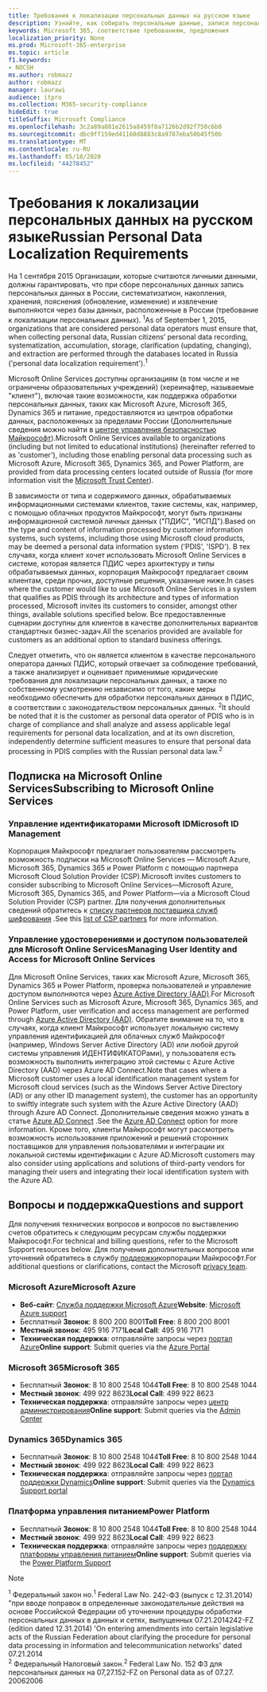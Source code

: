 ```yaml
---
title: Требования к локализации персональных данных на русском языке
description: Узнайте, как собирать персональные данные, записи персональных данных в России, систематизатион, накопления, хранения, пояснения и извлечения, выполняются в службах и базах данных Майкрософт, расположенных в России.
keywords: Microsoft 365, соответствие требованиям, предложения
localization_priority: None
ms.prod: Microsoft-365-enterprise
ms.topic: article
f1.keywords:
- NOCSH
ms.author: robmazz
author: robmazz
manager: laurawi
audience: itpro
ms.collection: M365-security-compliance
hideEdit: true
titleSuffix: Microsoft Compliance
ms.openlocfilehash: 3c2a89a881e2615a8459f0a7126b2d92f750c6b0
ms.sourcegitcommit: dbc9ff159ed41160d8883c8a9787eba50b45f50b
ms.translationtype: MT
ms.contentlocale: ru-RU
ms.lasthandoff: 05/18/2020
ms.locfileid: "44278452"
---
```

# <a name="russian-personal-data-localization-requirements"></a><span data-ttu-id="3eac6-104">Требования к локализации персональных данных на русском языке</span><span class="sxs-lookup"><span data-stu-id="3eac6-104">Russian Personal Data Localization Requirements</span></span>

<span data-ttu-id="3eac6-105">На 1 сентября 2015 Организации, которые считаются личными данными, должны гарантировать, что при сборе персональных данных запись персональных данных в России, систематизатион, накопления, хранения, пояснения (обновление, изменение) и извлечение выполняются через базы данных, расположенные в России (требование к локализации персональных данных). <sup>1</sup></span><span class="sxs-lookup"><span data-stu-id="3eac6-105">As of September 1, 2015, organizations that are considered personal data operators must ensure that, when collecting personal data, Russian citizens’ personal data recording, systematization, accumulation, storage, clarification (updating, changing), and extraction are performed through the databases located in Russia ('personal data localization requirement').<sup>1</sup></span></span>

<span data-ttu-id="3eac6-106">Microsoft Online Services доступны организациям (в том числе и не ограничены образовательных учреждений) (хереинафтер, называемые "клиент"), включая такие возможности, как поддержка обработки персональных данных, таких как Microsoft Azure, Microsoft 365, Dynamics 365 и питание, предоставляются из центров обработки данных, расположенных за пределами России (Дополнительные сведения можно найти в [центре управления безопасностью Майкрософт](https://www.microsoft.com/trust-center)).</span><span class="sxs-lookup"><span data-stu-id="3eac6-106">Microsoft Online Services available to organizations (including but not limited to educational institutions) (hereinafter referred to as 'customer'), including those enabling personal data processing such as Microsoft Azure, Microsoft 365, Dynamics 365, and Power Platform, are provided from data processing centers located outside of Russia (for more information visit the [Microsoft Trust Center](https://www.microsoft.com/trust-center)).</span></span>

<span data-ttu-id="3eac6-107">В зависимости от типа и содержимого данных, обрабатываемых информационными системами клиентов, такие системы, как, например, с помощью облачных продуктов Майкрософт, могут быть признаны информационной системой личных данных ("ПДИС", "ИСПД").</span><span class="sxs-lookup"><span data-stu-id="3eac6-107">Based on the type and content of information processed by customer information systems, such systems, including those using Microsoft cloud products, may be deemed a personal data information system ('PDIS', 'ISPD').</span></span> <span data-ttu-id="3eac6-108">В тех случаях, когда клиент хочет использовать Microsoft Online Services в системе, которая является ПДИС через архитектуру и типы обрабатываемых данных, корпорация Майкрософт предлагает своим клиентам, среди прочих, доступные решения, указанные ниже.</span><span class="sxs-lookup"><span data-stu-id="3eac6-108">In cases where the customer would like to use Microsoft Online Services in a system that qualifies as PDIS through its architecture and types of information processed, Microsoft invites its customers to consider, amongst other things, available solutions specified below.</span></span> <span data-ttu-id="3eac6-109">Все предоставленные сценарии доступны для клиентов в качестве дополнительных вариантов стандартных бизнес-задач.</span><span class="sxs-lookup"><span data-stu-id="3eac6-109">All the scenarios provided are available for customers as an additional option to standard business offerings.</span></span>

<span data-ttu-id="3eac6-110">Следует отметить, что он является клиентом в качестве персонального оператора данных ПДИС, который отвечает за соблюдение требований, а также анализирует и оценивает применимые юридические требования для локализации персональных данных, а также по собственному усмотрению независимо от того, какие меры необходимо обеспечить для обработки персональных данных в ПДИС, в соответствии с законодательством персональных данных. <sup>2</sup></span><span class="sxs-lookup"><span data-stu-id="3eac6-110">It should be noted that it is the customer as personal data operator of PDIS who is in charge of compliance and shall analyze and assess applicable legal requirements for personal data localization, and at its own discretion, independently determine sufficient measures to ensure that personal data processing in PDIS complies with the Russian personal data law.<sup>2</sup></span></span>

## <a name="subscribing-to-microsoft-online-services"></a><span data-ttu-id="3eac6-111">Подписка на Microsoft Online Services</span><span class="sxs-lookup"><span data-stu-id="3eac6-111">Subscribing to Microsoft Online Services</span></span>

### <a name="microsoft-id-management"></a><span data-ttu-id="3eac6-112">Управление идентификаторами Microsoft ID</span><span class="sxs-lookup"><span data-stu-id="3eac6-112">Microsoft ID Management</span></span>

<span data-ttu-id="3eac6-113">Корпорация Майкрософт предлагает пользователям рассмотреть возможность подписки на Microsoft Online Services — Microsoft Azure, Microsoft 365, Dynamics 365 и Power Platform с помощью партнера Microsoft Cloud Solution Provider (CSP).</span><span class="sxs-lookup"><span data-stu-id="3eac6-113">Microsoft invites customers to consider subscribing to Microsoft Online Services—Microsoft Azure, Microsoft 365, Dynamics 365, and Power Platform—via a Microsoft Cloud Solution Provider (CSP) partner.</span></span> <span data-ttu-id="3eac6-114">Для получения дополнительных сведений обратитесь к [списку партнеров поставщика служб шифрования](https://pinpoint.microsoft.com/search?type=services&campaign=691) .</span><span class="sxs-lookup"><span data-stu-id="3eac6-114">See this [list of CSP partners](https://pinpoint.microsoft.com/search?type=services&campaign=691) for more information.</span></span>

### <a name="managing-user-identity-and-access-for-microsoft-online-services"></a><span data-ttu-id="3eac6-115">Управление удостоверениями и доступом пользователей для Microsoft Online Services</span><span class="sxs-lookup"><span data-stu-id="3eac6-115">Managing User Identity and Access for Microsoft Online Services</span></span>

<span data-ttu-id="3eac6-116">Для Microsoft Online Services, таких как Microsoft Azure, Microsoft 365, Dynamics 365 и Power Platform, проверка пользователей и управление доступом выполняются через [Azure Active Directory (AAD)](https://azure.microsoft.com/services/active-directory/).</span><span class="sxs-lookup"><span data-stu-id="3eac6-116">For Microsoft Online Services such as Microsoft Azure, Microsoft 365, Dynamics 365, and Power Platform, user verification and access management are performed through [Azure Active Directory (AAD)](https://azure.microsoft.com/services/active-directory/).</span></span> <span data-ttu-id="3eac6-117">Обратите внимание на то, что в случаях, когда клиент Майкрософт использует локальную систему управления идентификацией для облачных служб Майкрософт (например, Windows Server Active Directory (AD) или любой другой системы управления ИДЕНТИФИКАТОРами), у пользователя есть возможность выполнить интеграцию этой системы с Azure Active Directory (AAD) через Azure AD Connect.</span><span class="sxs-lookup"><span data-stu-id="3eac6-117">Note that cases where a Microsoft customer uses a local identification management system for Microsoft cloud services (such as the Windows Server Active Directory (AD) or any other ID management system), the customer has an opportunity to swiftly integrate such system with the Azure Active Directory (AAD) through Azure AD Connect.</span></span> <span data-ttu-id="3eac6-118">Дополнительные сведения можно узнать в статье [Azure AD Connect](https://docs.microsoft.com/azure/active-directory/cloud-provisioning/) .</span><span class="sxs-lookup"><span data-stu-id="3eac6-118">See the [Azure AD Connect](https://docs.microsoft.com/azure/active-directory/cloud-provisioning/) option for more information.</span></span> <span data-ttu-id="3eac6-119">Кроме того, клиенты Майкрософт могут рассмотреть возможность использования приложений и решений сторонних поставщиков для управления пользователями и интеграции их локальной системы идентификации с Azure AD.</span><span class="sxs-lookup"><span data-stu-id="3eac6-119">Microsoft customers may also consider using applications and solutions of third-party vendors for managing their users and integrating their local identification system with the Azure AD.</span></span>

## <a name="questions-and-support"></a><span data-ttu-id="3eac6-120">Вопросы и поддержка</span><span class="sxs-lookup"><span data-stu-id="3eac6-120">Questions and support</span></span>

<span data-ttu-id="3eac6-121">Для получения технических вопросов и вопросов по выставлению счетов обратитесь к следующим ресурсам службы поддержки Майкрософт.</span><span class="sxs-lookup"><span data-stu-id="3eac6-121">For technical and billing questions, refer to the Microsoft Support resources below.</span></span> <span data-ttu-id="3eac6-122">Для получения дополнительных вопросов или уточнений обратитесь в службу [поддержки](https://support.microsoft.com/gp/privacy-page)корпорации Майкрософт.</span><span class="sxs-lookup"><span data-stu-id="3eac6-122">For additional questions or clarifications, contact the Microsoft [privacy team](https://support.microsoft.com/gp/privacy-page).</span></span>

### <a name="microsoft-azure"></a><span data-ttu-id="3eac6-123">Microsoft Azure</span><span class="sxs-lookup"><span data-stu-id="3eac6-123">Microsoft Azure</span></span>

- <span data-ttu-id="3eac6-124">**Веб-сайт**: [Служба поддержки Microsoft Azure](https://aka.ms/GetAzureSupport)</span><span class="sxs-lookup"><span data-stu-id="3eac6-124">**Website**: [Microsoft Azure support](https://aka.ms/GetAzureSupport)</span></span>
- <span data-ttu-id="3eac6-125">Бесплатный **Звонок**: 8 800 200 8001</span><span class="sxs-lookup"><span data-stu-id="3eac6-125">**Toll Free**: 8 800 200 8001</span></span>
- <span data-ttu-id="3eac6-126">**Местный звонок**: 495 916 7171</span><span class="sxs-lookup"><span data-stu-id="3eac6-126">**Local Call**: 495 916 7171</span></span>
- <span data-ttu-id="3eac6-127">**Техническая поддержка**: отправляйте запросы через [портал Azure](https://portal.azure.com)</span><span class="sxs-lookup"><span data-stu-id="3eac6-127">**Online support**: Submit queries via the [Azure Portal](https://portal.azure.com)</span></span>

### <a name="microsoft-365"></a><span data-ttu-id="3eac6-128">Microsoft 365</span><span class="sxs-lookup"><span data-stu-id="3eac6-128">Microsoft 365</span></span>

- <span data-ttu-id="3eac6-129">Бесплатный **Звонок**: 8 10 800 2548 1044</span><span class="sxs-lookup"><span data-stu-id="3eac6-129">**Toll Free**: 8 10 800 2548 1044</span></span>
- <span data-ttu-id="3eac6-130">**Местный звонок**: 499 922 8623</span><span class="sxs-lookup"><span data-stu-id="3eac6-130">**Local Call**: 499 922 8623</span></span>
- <span data-ttu-id="3eac6-131">**Техническая поддержка**: отправляйте запросы через [центр администрирования](https://portal.office.com/)</span><span class="sxs-lookup"><span data-stu-id="3eac6-131">**Online support**: Submit queries via the [Admin Center](https://portal.office.com/)</span></span>

### <a name="dynamics-365"></a><span data-ttu-id="3eac6-132">Dynamics 365</span><span class="sxs-lookup"><span data-stu-id="3eac6-132">Dynamics 365</span></span>

- <span data-ttu-id="3eac6-133">Бесплатный **Звонок**: 8 10 800 2548 1044</span><span class="sxs-lookup"><span data-stu-id="3eac6-133">**Toll Free**: 8 10 800 2548 1044</span></span>
- <span data-ttu-id="3eac6-134">**Местный звонок**: 499 922 8623</span><span class="sxs-lookup"><span data-stu-id="3eac6-134">**Local Call**: 499 922 8623</span></span>
- <span data-ttu-id="3eac6-135">**Техническая поддержка**: отправляйте запросы через [портал поддержки Dynamics](https://dynamics.microsoft.com/support/)</span><span class="sxs-lookup"><span data-stu-id="3eac6-135">**Online support**: Submit queries via the [Dynamics Support portal](https://dynamics.microsoft.com/support/)</span></span>

### <a name="power-platform"></a><span data-ttu-id="3eac6-136">Платформа управления питанием</span><span class="sxs-lookup"><span data-stu-id="3eac6-136">Power Platform</span></span>

- <span data-ttu-id="3eac6-137">Бесплатный **Звонок**: 8 10 800 2548 1044</span><span class="sxs-lookup"><span data-stu-id="3eac6-137">**Toll Free**: 8 10 800 2548 1044</span></span>
- <span data-ttu-id="3eac6-138">**Местный звонок**: 499 922 8623</span><span class="sxs-lookup"><span data-stu-id="3eac6-138">**Local Call**: 499 922 8623</span></span>
- <span data-ttu-id="3eac6-139">**Техническая поддержка**: отправляйте запросы через [поддержку платформы управления питанием](https://docs.microsoft.com/power-platform/admin/get-help-support)</span><span class="sxs-lookup"><span data-stu-id="3eac6-139">**Online support**: Submit queries via the [Power Platform Support](https://docs.microsoft.com/power-platform/admin/get-help-support)</span></span>

> [!NOTE]
> <span data-ttu-id="3eac6-140"><sup>1</sup> Федеральный закон но.</span><span class="sxs-lookup"><span data-stu-id="3eac6-140"><sup>1</sup> Federal Law No.</span></span> <span data-ttu-id="3eac6-141">242-ФЗ (выпуск с 12.31.2014) "при вводе поправок в определенные законодательные действия на основе Российской Федерации об уточнении процедуры обработки персональных данных в данных и сетях, выпущенных 07.21.2014</span><span class="sxs-lookup"><span data-stu-id="3eac6-141">242-FZ (edition dated 12.31.2014) 'On entering amendments into certain legislative acts of the Russian Federation about clarifying the procedure for personal data processing in information and telecommunication networks' dated 07.21.2014</span></span> <br>
> <span data-ttu-id="3eac6-142"><sup>2</sup> Федеральный Налоговый закон.</span><span class="sxs-lookup"><span data-stu-id="3eac6-142"><sup>2</sup> Federal Law No.</span></span> <span data-ttu-id="3eac6-143">152 ФЗ для персональных данных на 07,27.</span><span class="sxs-lookup"><span data-stu-id="3eac6-143">152-FZ on Personal data as of 07.27.</span></span> <span data-ttu-id="3eac6-144">2006</span><span class="sxs-lookup"><span data-stu-id="3eac6-144">2006</span></span><br>

